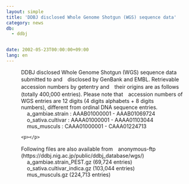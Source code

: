 ```yaml
---
layout: simple
title: 'DDBJ disclosed Whole Genome Shotgun (WGS) sequence data'
category: news
db:
  - ddbj


date: 2002-05-23T00:00:00+09:00
lang: en
---
```


<dd>DDBJ disclosed Whole Genome Shotgun (WGS) sequence data submitted to and　disclosed by GenBank and EMBL. Retrievable accession numbers by getentry and　their origins are as follows (totally 400,000 entries). Please note that　accession numbers of WGS entries are 12 digits (4 digits alphabets + 8 digits<br>numbers), different from ordinal DNA sequence entries.<br>
<dd>    a_gambiae.strain : AAAB01000001 - AAAB01069724<br>
<dd>    o_sativa.cultivar : AAAA01000001 - AAAA01103044<br>
<dd>    mus_musculs : CAAA01000001 - CAAA01224713

    <p></p>
<dd>Following files are also available from　anonymous-ftp (https://ddbj.nig.ac.jp/public/ddbj_database/wgs/)<br>
<dd>    a_gambiae.strain_PEST.gz (69,724 entries)<br>
<dd>    o_sativa.cultivar_indica.gz (103,044 entries)<br>
<dd>    mus_musculs.gz (224,713 entries)</dd>
</dd>
</dd>
</dd>
</dd>
</dd>
</dd>
</dd>
